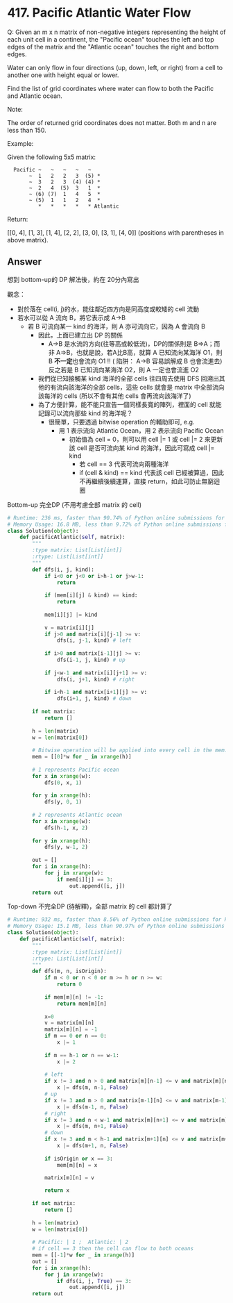 # 417. Pacific Atlantic Water Flow
Q: Given an m x n matrix of non-negative integers representing the height of each unit cell in a continent, the "Pacific ocean" touches the left and top edges of the matrix and the "Atlantic ocean" touches the right and bottom edges.

Water can only flow in four directions (up, down, left, or right) from a cell to another one with height equal or lower.

Find the list of grid coordinates where water can flow to both the Pacific and Atlantic ocean.

Note:

The order of returned grid coordinates does not matter.
Both m and n are less than 150.

Example:

Given the following 5x5 matrix:
```
  Pacific ~   ~   ~   ~   ~ 
       ~  1   2   2   3  (5) *
       ~  3   2   3  (4) (4) *
       ~  2   4  (5)  3   1  *
       ~ (6) (7)  1   4   5  *
       ~ (5)  1   1   2   4  *
          *   *   *   *   * Atlantic
```
Return:

[[0, 4], [1, 3], [1, 4], [2, 2], [3, 0], [3, 1], [4, 0]] (positions with parentheses in above matrix).

## Answer
想到 bottom-up的 DP 解法後，約在 20分內寫出

觀念：
* 對於落在 cell(i, j)的水，能往鄰近四方向是同高度或較矮的 cell 流動
* 若水可以從 A 流向 B，將它表示成 A->B  
    * 若 B 可流向某一 kind 的海洋，則 A 亦可流向它，因為 A 會流向 B
        * 因此，上面已建立出 DP 的關係
            * A->B 是水流的方向(往等高或較低流)，DP的關係則是 B=>A；而非 A=>B，也就是說，若A比B高，就算 A 已知流向某海洋 O1，則 B **不一定**也會流向 O1 !! ( 陷阱： A->B 容易誤解成 B 也會流進去) 反之若是 B 已知流向某海洋 O2，則 A 一定也會流進 O2
        * 我們從已知接觸某 kind 海洋的全部 cells 往四周去使用 DFS 回溯出其他的有流向該海洋的全部 cells，這些 cells 就會是 matrix 中全部流向該每洋的 cells (所以不會有其他 cells 會再流向該海洋了)
        * 為了方便計算，能不能只宣告一個同樣長寬的陣列，裡面的 cell 就能記錄可以流向那些 kind 的海洋呢？
            * 很簡單，只要透過 bitwise operation 的輔助即可, e.g.
                * 用 1 表示流向 Atlantic Ocean，用 2 表示流向 Pacific Ocean
                    * 初始值為 cell = 0，則可以用 cell |= 1 或 cell |= 2 來更新該 cell 是否可流向某 kind 的海洋，因此可寫成 cell |= kind
                        * 若 cell == 3 代表可流向兩種海洋
                        * if (cell & kind) == kind 代表該 cell 已經被算過，因此不再繼續後續運算，直接 return，如此可防止無窮迴圈

Bottom-up 完全DP (不用考慮全部 matrix 的 cell)
```python
# Runtime: 236 ms, faster than 90.74% of Python online submissions for Pacific Atlantic Water Flow.
# Memory Usage: 16.8 MB, less than 9.72% of Python online submissions for Pacific Atlantic Water Flow.
class Solution(object):
    def pacificAtlantic(self, matrix):
        """
        :type matrix: List[List[int]]
        :rtype: List[List[int]]
        """
        def dfs(i, j, kind):
            if i<0 or j<0 or i>h-1 or j>w-1:
                return
            
            if (mem[i][j] & kind) == kind:
                return
            
            mem[i][j] |= kind
            
            v = matrix[i][j]
            if j>0 and matrix[i][j-1] >= v:
                dfs(i, j-1, kind) # left
                
            if i>0 and matrix[i-1][j] >= v:
                dfs(i-1, j, kind) # up
            
            if j<w-1 and matrix[i][j+1] >= v:
                dfs(i, j+1, kind) # right
            
            if i<h-1 and matrix[i+1][j] >= v:
                dfs(i+1, j, kind) # down
        
        if not matrix:
            return []
        
        h = len(matrix)
        w = len(matrix[0])
        
        # Bitwise operation will be applied into every cell in the mem.
        mem = [[0]*w for _ in xrange(h)]
        
        # 1 represents Pacific ocean
        for x in xrange(w):
            dfs(0, x, 1)
            
        for y in xrange(h):
            dfs(y, 0, 1)
            
        # 2 represents Atlantic ocean
        for x in xrange(w):
            dfs(h-1, x, 2)
            
        for y in xrange(h):
            dfs(y, w-1, 2)
            
        out = []
        for i in xrange(h):
            for j in xrange(w):
                if mem[i][j] == 3:
                    out.append([i, j])
        return out
```


Top-down 不完全DP (待解釋)，全部 matrix 的 cell 都計算了
```python
# Runtime: 932 ms, faster than 8.56% of Python online submissions for Pacific Atlantic Water Flow.
# Memory Usage: 15.1 MB, less than 90.97% of Python online submissions for Pacific Atlantic Water Flow.
class Solution(object):
    def pacificAtlantic(self, matrix):
        """
        :type matrix: List[List[int]]
        :rtype: List[List[int]]
        """
        def dfs(m, n, isOrigin):
            if m < 0 or n < 0 or m >= h or n >= w:
                return 0
            
            if mem[m][n] != -1:
                return mem[m][n]
            
            x=0
            v = matrix[m][n]
            matrix[m][n] = -1
            if m == 0 or n == 0:
                x |= 1
                
            if m == h-1 or n == w-1:
                x |= 2
                
            # left
            if x != 3 and n > 0 and matrix[m][n-1] <= v and matrix[m][n-1] != -1:
                x |= dfs(m, n-1, False)
            # up
            if x != 3 and m > 0 and matrix[m-1][n] <= v and matrix[m-1][n] != -1:
                x |= dfs(m-1, n, False)
            # right
            if x != 3 and n < w-1 and matrix[m][n+1] <= v and matrix[m][n+1] != -1:
                x |= dfs(m, n+1, False)
            # down
            if x != 3 and m < h-1 and matrix[m+1][n] <= v and matrix[m+1][n] != -1:
                x |= dfs(m+1, n, False)
                        
            if isOrigin or x == 3:
                mem[m][n] = x

            matrix[m][n] = v
            
            return x
        
        if not matrix:
            return []
        
        h = len(matrix)
        w = len(matrix[0])
                
        # Pacific: | 1 ;  Atlantic: | 2
        # if cell == 3 then the cell can flow to both oceans
        mem = [[-1]*w for _ in xrange(h)]
        out = []
        for i in xrange(h):
            for j in xrange(w):
                if dfs(i, j, True) == 3:
                    out.append([i, j])
        return out
```